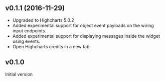 ## v0.1.1 (2016-11-29)

- Upgraded to Highcharts 5.0.2
- Added experimental support for object event payloads on the wiring input
 endpoints.
- Added experimental support for displaying messages inside the widget using
 events.
- Open Highcharts credits in a new tab.

## v0.1.0

Initial version
